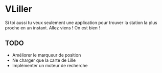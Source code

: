# VLiller

Si toi aussi tu veux seulement une application pour trouver la station la plus proche en un instant. Allez viens ! On est bien !

## TODO
- Améliorer le marqueur de position
- Ne charger que la carte de Lille
- Implémenter un moteur de recherche